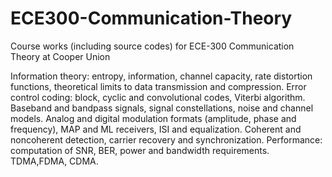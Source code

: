 # ECE300-Communication-Theory
Course works (including source codes) for ECE-300 Communication Theory at Cooper Union

Information theory: entropy, information, channel capacity, rate distortion functions, theoretical limits to data transmission and compression. Error control coding: block, cyclic and convolutional codes, Viterbi algorithm. Baseband and bandpass signals, signal constellations, noise and channel models. Analog and digital modulation formats (amplitude, phase and frequency), MAP and ML receivers, ISI and equalization. Coherent and noncoherent detection, carrier recovery and synchronization. Performance: computation of SNR, BER, power and bandwidth requirements. TDMA,FDMA, CDMA.
